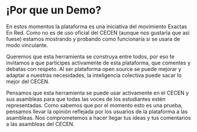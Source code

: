¡Por que un Demo?
======

En estos momentos la plataforma es una iniciativa del movimiento Exactas En Red. Como no es de uso oficial del CECEN (aunque nos gustaría que así fuese) estamos mostrando y probando como funcionaría si se usara de modo vinculante.

Queremos que esta herramienta se construya entre todos, por eso te invitamos a que participes activamente de esta plataforma, que comentes y debatas con respeto. Al ser plataforma open source se puede mejorar y adaptar a nuestras necesidades, la inteligencia colectiva puede sacar lo mejor del CECEN. 

Pensamos que esta herramienta se puede usar activamente en el CECEN y sus asambleas para que todas las voces de los estudiantes estén representadas. Como sabemos que por el momento esto es una prueba, pensamos llevar la opinión reflejada por los usuarios de la plataforma a las asambleas. Nos comprometemos a hacer llegar tus ideas y tus comentarios a las asambleas del CECEN.
